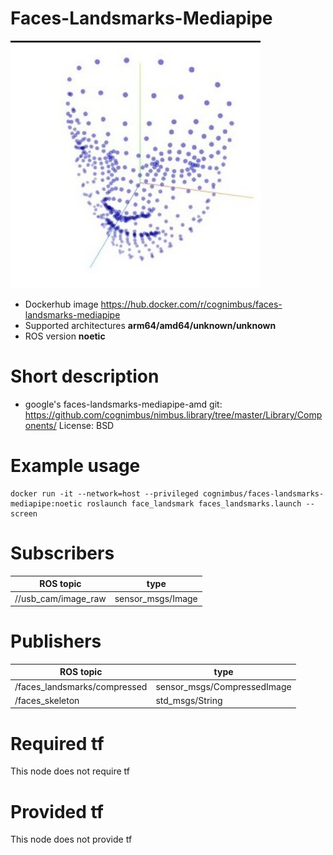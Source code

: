 # Faces-Landsmarks-Mediapipe

<img src="./faces-landsmarks-mediapipe/faces.jpg" alt="faces-landsmarks-mediapipe" width="400"/>

* Dockerhub image https://hub.docker.com/r/cognimbus/faces-landsmarks-mediapipe
* Supported architectures <b>arm64/amd64/unknown/unknown</b>
* ROS version <b>noetic
</b>

# Short description
* google's faces-landsmarks-mediapipe-amd
git: https://github.com/cognimbus/nimbus.library/tree/master/Library/Components/
License: BSD

# Example usage
```
docker run -it --network=host --privileged cognimbus/faces-landsmarks-mediapipe:noetic roslaunch face_landsmark faces_landsmarks.launch --screen
```

# Subscribers
ROS topic | type
--- | ---
//usb_cam/image_raw | sensor_msgs/Image


# Publishers
ROS topic | type
--- | ---
/faces_landsmarks/compressed | sensor_msgs/CompressedImage
/faces_skeleton | std_msgs/String


# Required tf
This node does not require tf


# Provided tf
This node does not provide tf


